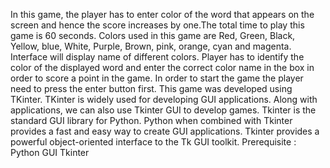 In this game, the player has to enter color of the word that appears on the screen and hence the score increases by one.The total time to play this game is 60 seconds. Colors used in this game are Red, Green, Black, Yellow, blue, White, Purple, Brown, pink, orange, cyan and magenta. Interface will display name of different colors. Player has to identify the color of the displayed word and enter the correct color name in the box in order to score a point in the game. In order to start the game the player need to press the enter button first.
This game was developed using TKinter. TKinter is widely used for developing GUI applications. Along with applications, we can also use Tkinter GUI to develop games. Tkinter is the standard GUI library for Python. Python when combined with Tkinter provides a fast and easy way to create GUI applications. Tkinter provides a powerful object-oriented interface to the Tk GUI toolkit.
Prerequisite : Python GUI Tkinter
